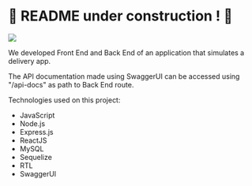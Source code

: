 # :construction: README under construction ! :construction:
<!-- Olá, Tryber!
Esse é apenas um arquivo inicial para o README do seu projeto.
É essencial que você preencha esse documento por conta própria, ok?
Não deixe de usar nossas dicas de escrita de README de projetos, e deixe sua criatividade brilhar!
:warning: IMPORTANTE: você precisa deixar nítido:
- quais arquivos/pastas foram desenvolvidos por você; 
- quais arquivos/pastas foram desenvolvidos por outra pessoa estudante;
- quais arquivos/pastas foram desenvolvidos pela Trybe.
-->

![](https://github.com/uroque/delivery-app/blob/main/app_delivery.gif)

We developed Front End and Back End of an application that simulates a delivery app. 

The API documentation made using SwaggerUI can be accessed using "/api-docs" as path to Back End route.

Technologies used on this project:

- JavaScript
- Node.js
- Express.js
- ReactJS
- MySQL
- Sequelize
- RTL
- SwaggerUI
